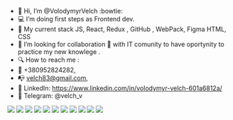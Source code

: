 - 👋 Hi, I’m @VolodymyrVelch :bowtie:
- 💻 I’m doing first steps as Frontend dev. 
- 🌱 My  current stack  JS, React, Redux , GitHub , WebPack, Figma HTML, CSS 
- 👀 I’m looking for collaboration 📣 with IT comunity to have oportynity to practice   my new knowlege  . 
- 🔍 How to reach me : 
- 📱  +380952824282,
- 📭 velch83@gmail.com, 
- 💼 LinkedIn: https://www.linkedin.com/in/volodymyr-velch-601a6812a/
- 💬 Telegram: @velch_v
<div style='display-flex'>
  <img src="https://img.icons8.com/color/48/000000/react-native.png"/>
  <img src="https://img.icons8.com/color/48/000000/javascript--v1.png"/>
  <img src="https://img.icons8.com/color/48/000000/html-5--v1.png"/>
  <img src="https://img.icons8.com/fluency/48/000000/css3.png"/>
  <img src="https://img.icons8.com/color/48/000000/sass.png"/>
  <img src="https://img.icons8.com/color/48/000000/redux.png"/>
  <img src="https://img.icons8.com/color/48/null/nodejs.png"/>
  <img src="https://img.icons8.com/color/48/null/mongodb.png"/>
  <img src="https://img.icons8.com/fluency/48/000000/github.png"/>
  <img src="https://img.icons8.com/color/48/000000/webpack.png"/>
  <img src="https://img.icons8.com/color/48/000000/figma--v1.png"/>
<div/>
